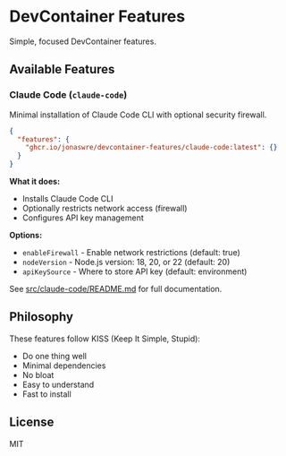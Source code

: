 # DevContainer Features

Simple, focused DevContainer features.

## Available Features

### Claude Code (`claude-code`)
Minimal installation of Claude Code CLI with optional security firewall.

```json
{
  "features": {
    "ghcr.io/jonaswre/devcontainer-features/claude-code:latest": {}
  }
}
```

**What it does:**
- Installs Claude Code CLI
- Optionally restricts network access (firewall)
- Configures API key management

**Options:**
- `enableFirewall` - Enable network restrictions (default: true)
- `nodeVersion` - Node.js version: 18, 20, or 22 (default: 20)
- `apiKeySource` - Where to store API key (default: environment)

See [src/claude-code/README.md](src/claude-code/README.md) for full documentation.

## Philosophy

These features follow KISS (Keep It Simple, Stupid):
- Do one thing well
- Minimal dependencies
- No bloat
- Easy to understand
- Fast to install

## License

MIT